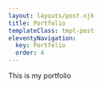 ```yaml
---
layout: layouts/post.njk
title: Portfolio
templateClass: tmpl-post
eleventyNavigation:
  key: Portfolio
  order: 4
---
```


This is my portfolio
